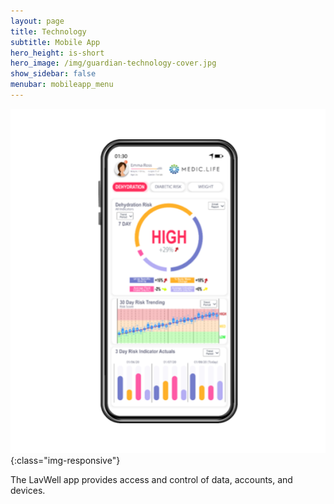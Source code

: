 ```yaml
---
layout: page
title: Technology
subtitle: Mobile App
hero_height: is-short
hero_image: /img/guardian-technology-cover.jpg
show_sidebar: false
menubar: mobileapp_menu
---
```


![Image](/img/mobile-app/app.png){:class="img-responsive"}

The LavWell app provides access and control of data, accounts, and devices.